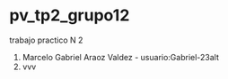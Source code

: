 # pv_tp2_grupo12
trabajo practico N 2


1. Marcelo Gabriel Araoz Valdez - usuario:Gabriel-23alt 
2. vvv